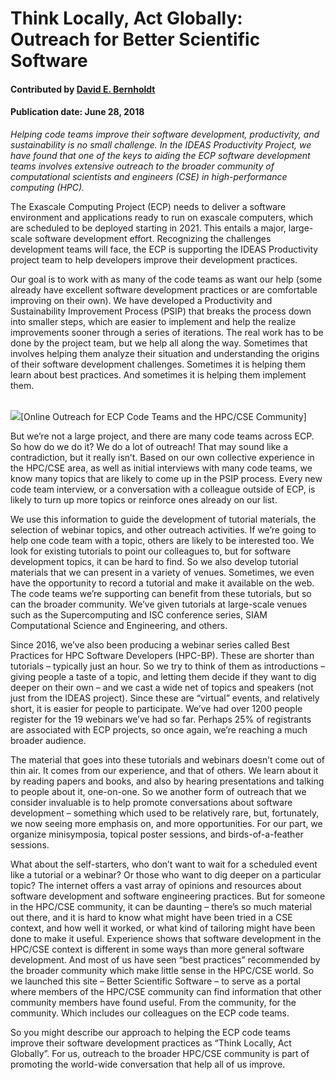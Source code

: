 # Think Locally, Act Globally: Outreach for Better Scientific Software

#### Contributed by [David E. Bernholdt](https://github.com/bernhold "David E. Bernholdt GitHub Profile")

#### Publication date: June 28, 2018

<em> Helping code teams improve their software development, productivity, and sustainability is no small challenge. In the IDEAS Productivity Project, we have found that one of the keys to aiding the ECP software development teams involves extensive outreach to the broader community of computational scientists and engineers (CSE) in high-performance computing (HPC). </em>

The Exascale Computing Project (ECP) needs to deliver a software environment and applications ready to run on exascale computers, which are scheduled to be deployed starting in 2021. This entails a major, large-scale software development effort. Recognizing the challenges development teams will face, the ECP is supporting the IDEAS Productivity project team to help developers improve their development practices.

Our goal is to work with as many of the code teams as want our help (some already have excellent software development practices or are comfortable improving on their own). We have developed a Productivity and Sustainability Improvement Process (PSIP) that breaks the process down into smaller steps, which are easier to implement and help the realize improvements sooner through a series of iterations. The real work has to be done by the project team, but we help all along the way. Sometimes that involves helping them analyze their situation and understanding the origins of their software development challenges. Sometimes it is helping them learn about best practices. And sometimes it is helping them implement them.

<br>
<img src='https://github.com/betterscientificsoftware/images/raw/master/Blog_OutreachForBSSw_1250_767.png' class='page' />[Online Outreach for ECP Code Teams and the HPC/CSE Community]
<br>

But we’re not a large project, and there are many code teams across ECP. So how do we do it? We do a lot of outreach! That may sound like a contradiction, but it really isn’t. Based on our own collective experience in the HPC/CSE area, as well as initial interviews with many code teams, we know many topics that are likely to come up in the PSIP process. Every new code team interview, or a conversation with a colleague outside of ECP, is likely to turn up more topics or reinforce ones already on our list. 

We use this information to guide the development of tutorial materials, the selection of webinar topics, and other outreach activities. If we’re going to help one code team with a topic, others are likely to be interested too. We look for existing tutorials to point our colleagues to, but for software development topics, it can be hard to find. So we also develop tutorial materials that we can present in a variety of venues. Sometimes, we even have the opportunity to record a tutorial and make it available on the web. The code teams we’re supporting can benefit from these tutorials, but so can the broader community. We’ve given tutorials at large-scale venues such as the Supercomputing and ISC conference series, SIAM Computational Science and Engineering, and others.

Since 2016, we’ve also been producing a webinar series called Best Practices for HPC Software Developers (HPC-BP). These are shorter than tutorials – typically just an hour. So we try to think of them as introductions – giving people a taste of a topic, and letting them decide if they want to dig deeper on their own – and we cast a wide net of topics and speakers (not just from the IDEAS project). Since these are “virtual” events, and relatively short, it is easier for people to participate. We’ve had over 1200 people register for the 19 webinars we’ve had so far. Perhaps 25% of registrants are associated with ECP projects, so once again, we’re reaching a much broader audience.

The material that goes into these tutorials and webinars doesn’t come out of thin air. It comes from our experience, and that of others. We learn about it by reading papers and books, and also by hearing presentations and talking to people about it, one-on-one. So we another form of outreach that we consider invaluable is to help promote conversations about software development – something which used to be relatively rare, but, fortunately, we now seeing more emphasis on, and more opportunities. For our part, we organize minisymposia, topical poster sessions, and birds-of-a-feather sessions.

What about the self-starters, who don’t want to wait for a scheduled event like a tutorial or a webinar? Or those who want to dig deeper on a particular topic? The internet offers a vast array of opinions and resources about software development and software engineering practices. But for someone in the HPC/CSE community, it can be daunting – there’s so much material out there, and it is hard to know what might have been tried in a CSE context, and how well it worked, or what kind of tailoring might have been done to make it useful. Experience shows that software development in the HPC/CSE context is different in some ways than more general software development. And most of us have seen “best practices” recommended by the broader community which make little sense in the HPC/CSE world. So we launched this site – Better Scientific Software – to serve as a portal where members of the HPC/CSE community can find information that other community members have found useful. From the community, for the community. Which includes our colleagues on the ECP code teams.

So you might describe our approach to helping the ECP code teams improve their software development practices as “Think Locally, Act Globally”. For us, outreach to the broader HPC/CSE community is part of promoting the world-wide conversation that help all of us improve.

<!---
Publish: preview
RSS update: 2018-06-28
Categories: skills
Topics: Personal productivity and sustainability
Tags: bssw-blog-article
Level: 2
Prerequisites: defaults
Aggregate: none
--->

